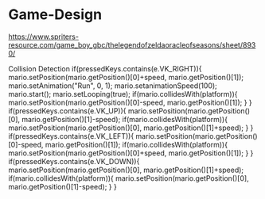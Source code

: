 # Game-Design


https://www.spriters-resource.com/game_boy_gbc/thelegendofzeldaoracleofseasons/sheet/8930/

Collision Detection
if(pressedKeys.contains(e.VK_RIGHT)){
			mario.setPosition(mario.getPosition()[0]+speed, mario.getPosition()[1]);
			mario.setAnimation("Run", 0, 1);
			mario.setanimationSpeed(100);
			mario.start();
			mario.setLooping(true);
			if(mario.collidesWith(platform)){
				mario.setPosition(mario.getPosition()[0]-speed, mario.getPosition()[1]);
			}
		}
		if(pressedKeys.contains(e.VK_UP)){
			mario.setPosition(mario.getPosition()[0], mario.getPosition()[1]-speed);
			if(mario.collidesWith(platform)){
				mario.setPosition(mario.getPosition()[0], mario.getPosition()[1]+speed);
			}
		}
		if(pressedKeys.contains(e.VK_LEFT)){
			mario.setPosition(mario.getPosition()[0]-speed, mario.getPosition()[1]);
			if(mario.collidesWith(platform)){
				mario.setPosition(mario.getPosition()[0]+speed, mario.getPosition()[1]);
			}
		}
		if(pressedKeys.contains(e.VK_DOWN)){
			mario.setPosition(mario.getPosition()[0], mario.getPosition()[1]+speed);
			if(mario.collidesWith(platform)){
				mario.setPosition(mario.getPosition()[0], mario.getPosition()[1]-speed);
			}
		}
